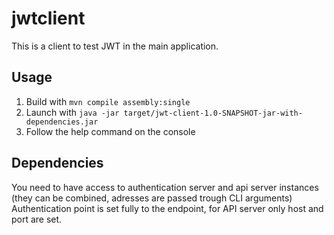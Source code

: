 # jwtclient

This is a client to test JWT in the main application.

## Usage

1. Build with `mvn compile assembly:single`
2. Launch with `java -jar target/jwt-client-1.0-SNAPSHOT-jar-with-dependencies.jar`
3. Follow the help command on the console

## Dependencies

You need to have access to authentication server and api server instances (they can be combined, adresses are passed trough CLI arguments)  
Authentication point is set fully to the endpoint, for API server only host and port are set.

